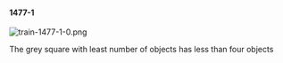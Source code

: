 #### 1477-1
![train-1477-1-0.png](https://github.com/lil-lab/nlvr/raw/master/nlvr/train/images/40/train-1477-1-0.png "train-1477-1-0.png")

The grey square with least number of objects has less than four objects